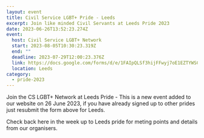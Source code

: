 ```yaml
---
layout: event
title: Civil Service LGBT+ Pride - Leeds
excerpt: Join like minded Civil Servants at Leeds Pride 2023
date: 2023-06-26T13:52:23.274Z
event:
  host: Civil Service LGBT+ Network
  start: 2023-08-05T10:30:23.319Z
  end: ""
  deadline: 2023-07-29T12:00:23.376Z
  link: https://docs.google.com/forms/d/e/1FAIpQLSf3hijFFwyj7oE1EZTYWSC6sbMRHl213Yb8fWrogZWabICGLA/viewform?vc=0&c=0&w=1&flr=0
  location: Leeds
category:
  - pride-2023
---
```

J﻿oin the CS LGBT+ Network at Leeds Pride - This is a new event added to our website on 26 June 2023, if you have already signed up to other prides just resubmit the form above for Leeds. 

C﻿heck back here in the week up to Leeds pride for meting points and details from our organisers.